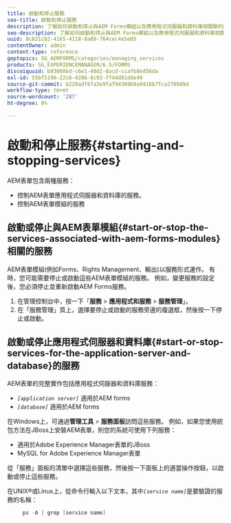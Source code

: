 ```yaml
---
title: 啟動和停止服務
seo-title: 啟動和停止服務
description: 了解如何啟動和停止與AEM Forms模組以及應用程式伺服器和資料庫相關聯的服務。
seo-description: 了解如何啟動和停止與AEM Forms模組以及應用程式伺服器和資料庫相關聯的服務。
uuid: 8c831cb2-4165-4118-8a09-764cec4e5e05
contentOwner: admin
content-type: reference
geptopics: SG_AEMFORMS/categories/managing_services
products: SG_EXPERIENCEMANAGER/6.5/FORMS
discoiquuid: b93060bd-c6e1-40d2-8acd-ccafb8ed56da
exl-id: 55bf5196-22c6-4286-8c92-ff44d81dde49
source-git-commit: b220adf6fa3e9faf94389b9a9416b7fca2f89d9d
workflow-type: tm+mt
source-wordcount: '287'
ht-degree: 0%

---
```


# 啟動和停止服務{#starting-and-stopping-services}

AEM表單包含兩種服務：

* 控制AEM表單應用程式伺服器和資料庫的服務。
* 控制AEM表單模組的服務

## 啟動或停止與AEM表單模組{#start-or-stop-the-services-associated-with-aem-forms-modules}相關的服務

AEM表單模組(例如Forms、Rights Management、輸出)以服務形式運作。 有時，您可能需要停止或啟動這些AEM表單模組的服務。 例如，變更服務的設定後，您必須停止並重新啟動AEM Forms服務。

1. 在管理控制台中，按一下「**服務** > **應用程式和服務** > **服務管理**」。
1. 在「服務管理」頁上，選擇要停止或啟動的服務旁邊的複選框，然後按一下停止或啟動。

## 啟動或停止應用程式伺服器和資料庫{#start-or-stop-services-for-the-application-server-and-database}的服務

AEM表單的完整實作包括應用程式伺服器和資料庫服務：

* *`[application server]`* 適用於AEM forms
* *`[database]`* 適用於AEM forms

在Windows上，可通過&#x200B;**管理工具** > **服務面板**&#x200B;訪問這些服務。 例如，如果您使用統包方法在JBoss上安裝AEM表單，則您的系統可使用下列服務：

* 適用於Adobe Experience Manager表單的JBoss
* MySQL for Adobe Experience Manager表單

從「服務」面板的清單中選擇這些服務，然後按一下面板上的適當操作按鈕，以啟動或停止這些服務。

在UNIX®或Linux上，從命令行輸入以下文本，其中&#x200B;*`[service name]`*&#x200B;是要驗證的服務的名稱：

```java
     ps -A | grep [service name]
```
